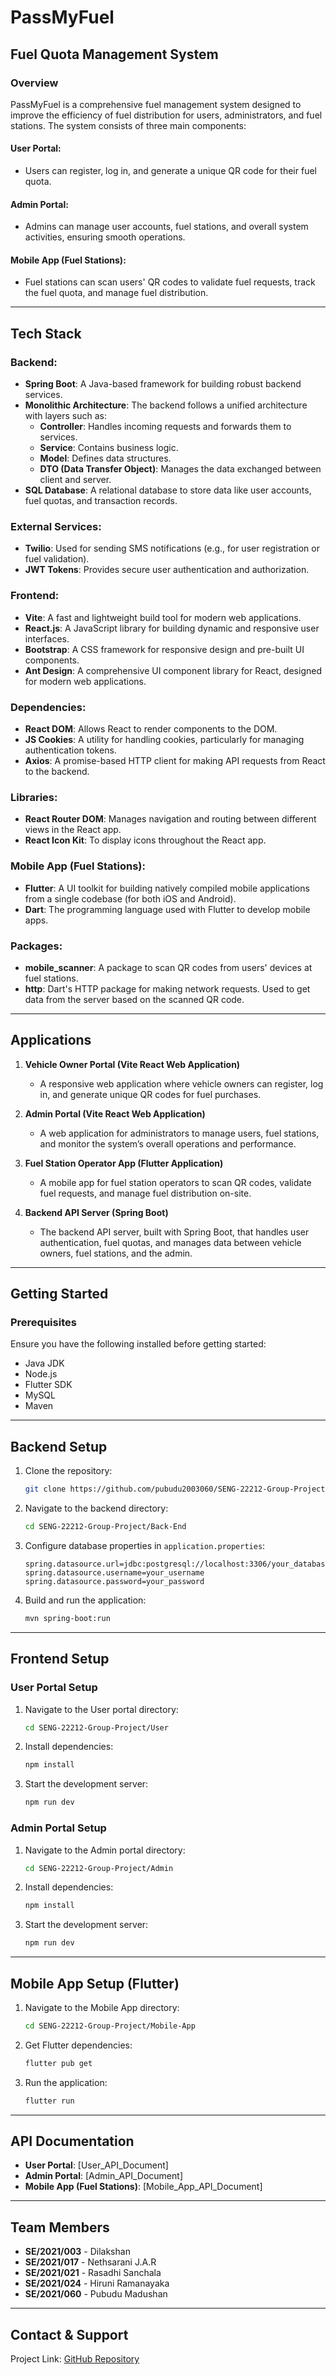# PassMyFuel

## Fuel Quota Management System

### Overview

PassMyFuel is a comprehensive fuel management system designed to improve the efficiency of fuel distribution for users, administrators, and fuel stations. The system consists of three main components:

#### User Portal:
- Users can register, log in, and generate a unique QR code for their fuel quota.

#### Admin Portal:
- Admins can manage user accounts, fuel stations, and overall system activities, ensuring smooth operations.

#### Mobile App (Fuel Stations):
- Fuel stations can scan users' QR codes to validate fuel requests, track the fuel quota, and manage fuel distribution.

---

## Tech Stack

### Backend:
- **Spring Boot**: A Java-based framework for building robust backend services.
- **Monolithic Architecture**: The backend follows a unified architecture with layers such as:
  - **Controller**: Handles incoming requests and forwards them to services.
  - **Service**: Contains business logic.
  - **Model**: Defines data structures.
  - **DTO (Data Transfer Object)**: Manages the data exchanged between client and server.
- **SQL Database**: A relational database to store data like user accounts, fuel quotas, and transaction records.

### External Services:
- **Twilio**: Used for sending SMS notifications (e.g., for user registration or fuel validation).
- **JWT Tokens**: Provides secure user authentication and authorization.

### Frontend:
- **Vite**: A fast and lightweight build tool for modern web applications.
- **React.js**: A JavaScript library for building dynamic and responsive user interfaces.
- **Bootstrap**: A CSS framework for responsive design and pre-built UI components.
- **Ant Design**: A comprehensive UI component library for React, designed for modern web applications.

### Dependencies:
- **React DOM**: Allows React to render components to the DOM.
- **JS Cookies**: A utility for handling cookies, particularly for managing authentication tokens.
- **Axios**: A promise-based HTTP client for making API requests from React to the backend.

### Libraries:
- **React Router DOM**: Manages navigation and routing between different views in the React app.
- **React Icon Kit**: To display icons throughout the React app.

### Mobile App (Fuel Stations):
- **Flutter**: A UI toolkit for building natively compiled mobile applications from a single codebase (for both iOS and Android).
- **Dart**: The programming language used with Flutter to develop mobile apps.

### Packages:
- **mobile_scanner**: A package to scan QR codes from users' devices at fuel stations.
- **http**: Dart's HTTP package for making network requests. Used to get data from the server based on the scanned QR code.

---

## Applications

1. **Vehicle Owner Portal (Vite React Web Application)**
   - A responsive web application where vehicle owners can register, log in, and generate unique QR codes for fuel purchases.

2. **Admin Portal (Vite React Web Application)**
   - A web application for administrators to manage users, fuel stations, and monitor the system’s overall operations and performance.

3. **Fuel Station Operator App (Flutter Application)**
   - A mobile app for fuel station operators to scan QR codes, validate fuel requests, and manage fuel distribution on-site.

4. **Backend API Server (Spring Boot)**
   - The backend API server, built with Spring Boot, that handles user authentication, fuel quotas, and manages data between vehicle owners, fuel stations, and the admin.

---

## Getting Started

### Prerequisites
Ensure you have the following installed before getting started:
- Java JDK
- Node.js
- Flutter SDK
- MySQL
- Maven

---

## Backend Setup

1. Clone the repository:
   ```sh
   git clone https://github.com/pubudu2003060/SENG-22212-Group-Project.git
   ```

2. Navigate to the backend directory:
   ```sh
   cd SENG-22212-Group-Project/Back-End
   ```

3. Configure database properties in `application.properties`:
   ```properties
   spring.datasource.url=jdbc:postgresql://localhost:3306/your_database_name
   spring.datasource.username=your_username
   spring.datasource.password=your_password
   ```

4. Build and run the application:
   ```sh
   mvn spring-boot:run
   ```

---

## Frontend Setup

### User Portal Setup

1. Navigate to the User portal directory:
   ```sh
   cd SENG-22212-Group-Project/User
   ```

2. Install dependencies:
   ```sh
   npm install
   ```

3. Start the development server:
   ```sh
   npm run dev
   ```

### Admin Portal Setup

1. Navigate to the Admin portal directory:
   ```sh
   cd SENG-22212-Group-Project/Admin
   ```

2. Install dependencies:
   ```sh
   npm install
   ```

3. Start the development server:
   ```sh
   npm run dev
   ```

---

## Mobile App Setup (Flutter)

1. Navigate to the Mobile App directory:
   ```sh
   cd SENG-22212-Group-Project/Mobile-App
   ```

2. Get Flutter dependencies:
   ```sh
   flutter pub get
   ```

3. Run the application:
   ```sh
   flutter run
   ```

---

## API Documentation
- **User Portal**: [User_API_Document]
- **Admin Portal**: [Admin_API_Document]
- **Mobile App (Fuel Stations)**: [Mobile_App_API_Document]

---

## Team Members
- **SE/2021/003** - Dilakshan
- **SE/2021/017** - Nethsarani J.A.R
- **SE/2021/021** - Rasadhi Sanchala
- **SE/2021/024** - Hiruni Ramanayaka
- **SE/2021/060** - Pubudu Madushan

---

## Contact & Support
Project Link: [GitHub Repository](https://github.com/pubudu2003060/SENG-22212-Group-Project.git)
